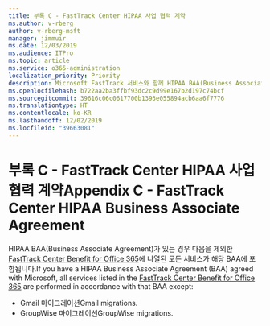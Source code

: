 ```yaml
---
title: 부록 C - FastTrack Center HIPAA 사업 협력 계약
ms.author: v-rberg
author: v-rberg-msft
manager: jimmuir
ms.date: 12/03/2019
ms.audience: ITPro
ms.topic: article
ms.service: o365-administration
localization_priority: Priority
description: Microsoft FastTrack 서비스와 함께 HIPAA BAA(Business Associate Agreement)가 있는 경우 다음을 제외한 FastTrack Center Benefit for Office 365에 나열된 모든 서비스가 해당 BAA에 포함됩니다.
ms.openlocfilehash: b722aa2ba3ffbf93dc2c9d99e167b2d197c74bcf
ms.sourcegitcommit: 39616c06c0617700b1393e055894acb6aa6f7776
ms.translationtype: HT
ms.contentlocale: ko-KR
ms.lasthandoff: 12/02/2019
ms.locfileid: "39663081"
---
```

# <a name="appendix-c---fasttrack-center-hipaa-business-associate-agreement"></a><span data-ttu-id="7db4c-103">부록 C - FastTrack Center HIPAA 사업 협력 계약</span><span class="sxs-lookup"><span data-stu-id="7db4c-103">Appendix C - FastTrack Center HIPAA Business Associate Agreement</span></span>

<span data-ttu-id="7db4c-104">HIPAA BAA(Business Associate Agreement)가 있는 경우 다음을 제외한 [FastTrack Center Benefit for Office 365](O365-fasttrack-benefit-for-office-365.md)에 나열된 모든 서비스가 해당 BAA에 포함됩니다.</span><span class="sxs-lookup"><span data-stu-id="7db4c-104">If you have a HIPAA Business Associate Agreement (BAA) agreed with Microsoft, all services listed in the [FastTrack Center Benefit for Office 365](O365-fasttrack-benefit-for-office-365.md) are performed in accordance with that BAA except:</span></span> 
  
- <span data-ttu-id="7db4c-105">Gmail 마이그레이션</span><span class="sxs-lookup"><span data-stu-id="7db4c-105">Gmail migrations.</span></span>   
- <span data-ttu-id="7db4c-106">GroupWise 마이그레이션</span><span class="sxs-lookup"><span data-stu-id="7db4c-106">GroupWise migrations.</span></span>
    

